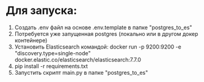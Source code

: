 # Для запуска:

1. Создать .env файл на основе .env.template в папке "postgres_to_es"
2. Потребуется уже запущенная postgres (локально или в другом докер контейнере)
3. Установить Elasticsearch командой: docker run -p 9200:9200 -e "discovery.type=single-node" docker.elastic.co/elasticsearch/elasticsearch:7.7.0
4. pip install -r requirements.txt
5. Запустить скрипт main.py в папке "postgres_to_es"
